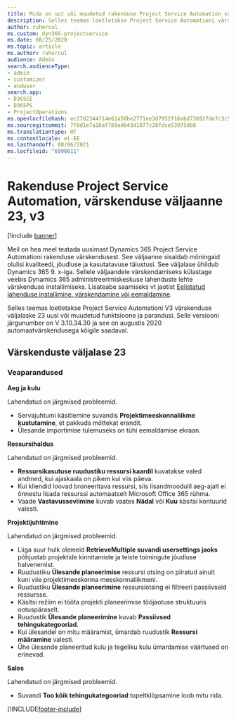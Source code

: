 ```yaml
---
title: Mida on uut või muudetud rakenduse Project Service Automation värskenduse väljaandes 23, V3
description: Selles teemas loetletakse Project Service Automationi värskenduse väljalaske 23, V3 saadaolevaid funktsioone ja parandusi.
author: ruhercul
ms.custom: dyn365-projectservice
ms.date: 08/25/2020
ms.topic: article
ms.author: ruhercul
audience: Admin
search.audienceType:
- admin
- customizer
- enduser
search.app:
- D365CE
- D365PS
- ProjectOperations
ms.openlocfilehash: ec27d2344f14e61a50be2771ee3d7952f16abd736927de7c3c5a019351a3e067
ms.sourcegitcommit: 7f8d1e7a16af769adb43d1877c28fdce53975db8
ms.translationtype: HT
ms.contentlocale: et-EE
ms.lasthandoff: 08/06/2021
ms.locfileid: "6996611"
---
```

# <a name="project-service-automation-update-release-23-v3"></a>Rakenduse Project Service Automation, värskenduse väljaanne 23, v3

[!include [banner](../includes/psa-now-project-operations.md)]

Meil on hea meel teatada uusimast Dynamics 365 Project Service Automationi rakenduse värskendusest. See väljaanne sisaldab mõningaid olulisi kvaliteedi, jõudluse ja kasutatavuse täiustusi. See väljalase ühildub Dynamics 365 9. x-iga. Sellele väljaandele värskendamiseks külastage veebis Dynamics 365 administreerimiskeskuse lahenduste lehte värskenduse installimiseks. Lisateabe saamiseks vt jaotist [Eelistatud lahenduse installimine, värskendamine või eemaldamine](/power-platform/admin/install-remove-preferred-solution).

Selles teemas loetletakse Project Service Automationi V3 värskenduse väljalaske 23 uusi või muudetud funktsioone ja parandusi. Selle versiooni järgunumber on V 3.10.34.30 ja see on augustis 2020 automaatvärskendusega kõigile saadaval.

## <a name="update-release-23"></a>Värskenduste väljalase 23

### <a name="bug-fixes"></a>Veaparandused

**Aeg ja kulu**

Lahendatud on järgmised probleemid.
- Servajuhtumi käsitlemine suvandis **Projektimeeskonnaliikme kustutamine**, et pakkuda mõttekat erandit.
- Ülesande importimise tulemuseks on tühi eemaldamise ekraan.

**Ressursihaldus**

Lahendatud on järgmised probleemid.

- **Ressursikasutuse ruudustiku ressursi kaardil** kuvatakse valed andmed, kui ajaskaala on pikem kui viis päeva.
- Kui kliendid loovad broneeritava ressursi, siis lisandmoodulil aeg-ajalt ei õnnestu lisada ressurssi automaatselt Microsoft Office 365 rühma.
- Vaade **Vastavusseviimine** kuvab vaates **Nädal** või **Kuu** käsitsi kontuurid valesti.

**Projektijuhtimine**

Lahendatud on järgmised probleemid.

- Liiga suur hulk olemeid **RetrieveMultiple suvandi usersettings jaoks** põhjustab projektide kinnitamiste ja teiste toimingute jõudluse halvenemist.
- Ruudustiku **Ülesande planeerimise** ressursi otsing on piiratud ainult kuni viie projektimeeskonna meeskonnaliikmeni. 
- Ruudustiku **Ülesande planeerimine** ressursiotsing ei filtreeri passiivseid ressursse.
- Käsitsi režiim ei tööta projekti planeerimise tööjaotuse struktuuris ootuspäraselt.
- Ruudustik **Ülesande planeerimine** kuvab **Passiivsed tehingukategooriad**.
- Kui ülesandel on mitu määramist, ümardab ruudustik **Ressursi määramine** valesti.
- Ühe ülesande planeeritud kulu ja tegeliku kulu ümardamise väärtused on erinevad.

**Sales**

Lahendatud on järgmised probleemid.

- Suvandi **Too kõik tehingukategooriad** topeltklõpsamine loob mitu rida.


[!INCLUDE[footer-include](../includes/footer-banner.md)]